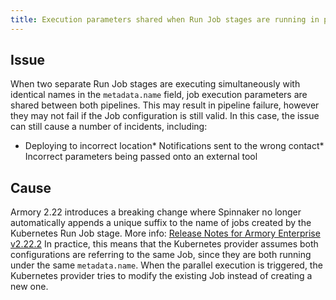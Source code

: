 ```yaml
---
title: Execution parameters shared when Run Job stages are running in parallel
---
```


## Issue
When two separate Run Job stages are executing simultaneously with identical names in the ```metadata.name``` field, job execution parameters are shared between both pipelines.
This may result in pipeline failure, however they may not fail if the Job configuration is still valid. In this case, the issue can still cause a number of incidents, including:
* Deploying to incorrect location* Notifications sent to the wrong contact* Incorrect parameters being passed onto an external tool

## Cause
Armory 2.22 introduces a breaking change where Spinnaker no longer automatically appends a unique suffix to the name of jobs created by the Kubernetes Run Job stage. More info: [Release Notes for Armory Enterprise v2.22.2](https://docs.armory.io/docs/release-notes/rn-armory-spinnaker/armoryspinnaker_v2-22-2/#suffix-no-longer-added-to-jobs-created-by-kubernetes-run-job-stage)
In practice, this means that the Kubernetes provider assumes both configurations are referring to the same Job, since they are both running under the same ```metadata.name```. When the parallel execution is triggered, the Kubernetes provider tries to modify the existing Job instead of creating a new one.

